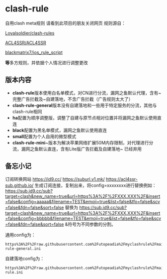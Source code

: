 # clash-rule

自用clash meta规则
请看到此项目的朋友关闭网页
规则源自：

[Loyalsoldier/clash-rules](https://github.com/Loyalsoldier/clash-rules)

[ACL4SSR/ACL4SSR](https://github.com/ACL4SSR/ACL4SSR)

[blackmatrix7/ios_rule_script](https://github.com/blackmatrix7/ios_rule_script)

**等**多方规则，并依据个人情况进行调整更改
## 版本内容
* **clash-rule**版本使用白名单模式，对CN进行分流，漏网之鱼默认代理，含有~完整广告拦截及~自建落地，不含广告拦截（广告规则太大了）
* **clash-rule-general**版本没有自建落地和一些用于特定服务的分流，其他与clash-rule相同
* **ha**配置为顺序调整版，调整了自建与原节点相对位置并将漏网之鱼默认使用直连
* **black**配置为黑名单模式，漏网之鱼默认使用直连
* **small**配置为个人自用的微型模式
* **clash-rule-mini**~版本为解决苹果网络扩展50M内存限制，对代理进行分流，漏网之鱼默认直连，含有Lite版广告拦截及自建落地~ 已经弃用

## 备忘小记

订阅转换网站
https://id9.cc/
https://suburl.v1.mk/
https://acl4ssr-sub.github.io/
生成订阅连接，复制出来，将config=xxxxxxxx进行替换例如：
https://sub.id9.cc/sub?target=clash&new_name=true&url=https%3A%2F%2FXXX.XXX%2F&insert=false&config=aaaaa&filename=TEST&emoji=true&list=false&tfo=false&scv=false&fdn=false&sort=false
替换为
https://sub.id9.cc/sub?target=clash&new_name=true&url=https%3A%2F%2FXXX.XXX%2F&insert=false&config=bbbbb&filename=TEST&emoji=true&list=false&tfo=false&scv=false&fdn=false&sort=false
&符号为不同参数的分割。

通用config为：

```http
https%3A%2F%2Fraw.githubusercontent.com%2Futopeadia%2Fmyclashrule%2Fmain%2Fclash-rule-general.ini
```

自建落地config为：

```http
https%3A%2F%2Fraw.githubusercontent.com%2Futopeadia%2Fmyclashrule%2Fmain%2Fclash-rule.ini
```
